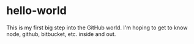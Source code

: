 # hello-world

This is my first big step into the GitHub world. 
I'm hoping to get to know node, github, bitbucket, etc. inside and out.

